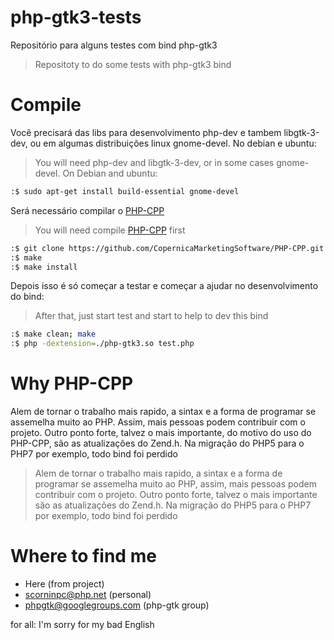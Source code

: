 php-gtk3-tests
==============

Repositório para alguns testes com bind php-gtk3
> Repositoty to do some tests with php-gtk3 bind


Compile
==============

Você precisará das libs para desenvolvimento php-dev e tambem libgtk-3-dev, ou em algumas distribuições linux gnome-devel. No debian e ubuntu:
> You will need php-dev and libgtk-3-dev, or in some cases gnome-devel. On Debian and ubuntu:

```sh
:$ sudo apt-get install build-essential gnome-devel
```

Será necessário compilar o [PHP-CPP](https://github.com/CopernicaMarketingSoftware/PHP-CPP)
> You will need compile [PHP-CPP](https://github.com/CopernicaMarketingSoftware/PHP-CPP) first

```sh
:$ git clone https://github.com/CopernicaMarketingSoftware/PHP-CPP.git
:$ make
:$ make install
```

Depois isso é só começar a testar e começar a ajudar no desenvolvimento do bind:
> After that, just start test and start to help to dev this bind

```sh
:$ make clean; make
:$ php -dextension=./php-gtk3.so test.php
```


Why PHP-CPP
==============

Alem de tornar o trabalho mais rapido, a sintax e a forma de programar se assemelha muito ao PHP. Assim, mais pessoas podem contribuir com o projeto. Outro ponto forte, talvez o mais importante, do motivo do uso do PHP-CPP, são as atualizações do Zend.h. Na migração do PHP5 para o PHP7 por exemplo, todo bind foi perdido

> Alem de tornar o trabalho mais rapido, a sintax e a forma de programar se assemelha muito ao PHP, assim, mais pessoas podem contribuir com o projeto. Outro ponto forte, talvez o mais importante são as atualizações do Zend.h. Na migração do PHP5 para o PHP7 por exemplo, todo bind foi perdido

Where to find me
==============

- Here (from project)
- scorninpc@php.net (personal)
- phpgtk@googlegroups.com (php-gtk group)

for all: I'm sorry for my bad English
